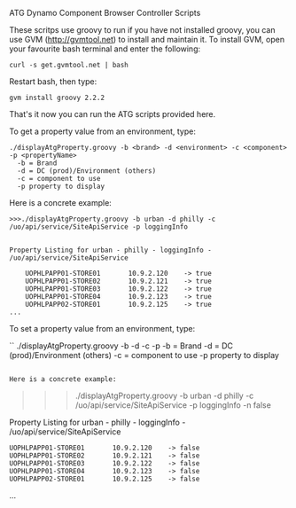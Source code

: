 ATG Dynamo Component Browser Controller Scripts

These scritps use groovy to run if you have not installed groovy, you can use GVM (http://gvmtool.net) to install and maintain it.  To install GVM, open your favourite bash terminal and enter the following:

```
curl -s get.gvmtool.net | bash
```

Restart bash, then type:

```
gvm install groovy 2.2.2
```

That's it now you can run the ATG scripts provided here.

To get a property value from an environment, type:

```
./displayAtgProperty.groovy -b <brand> -d <environment> -c <component> -p <propertyName>
  -b = Brand
  -d = DC (prod)/Environment (others)
  -c = component to use
  -p property to display
```

Here is a concrete example:

```
>>>./displayAtgProperty.groovy -b urban -d philly -c /uo/api/service/SiteApiService -p loggingInfo


Property Listing for urban - philly - loggingInfo - /uo/api/service/SiteApiService

    UOPHLPAPP01-STORE01       10.9.2.120    -> true
    UOPHLPAPP01-STORE02       10.9.2.121    -> true
    UOPHLPAPP01-STORE03       10.9.2.122    -> true
    UOPHLPAPP01-STORE04       10.9.2.123    -> true
    UOPHLPAPP02-STORE01       10.9.2.125    -> true
...
```

To set a property value from an environment, type:

``
./displayAtgProperty.groovy -b <brand> -d <environment> -c <component> -p <propertyName>
  -b = Brand
  -d = DC (prod)/Environment (others)
  -c = component to use
  -p property to display
```

Here is a concrete example:

```
>>>./displayAtgProperty.groovy -b urban -d philly -c /uo/api/service/SiteApiService -p loggingInfo -n false


Property Listing for urban - philly - loggingInfo - /uo/api/service/SiteApiService

    UOPHLPAPP01-STORE01       10.9.2.120    -> false
    UOPHLPAPP01-STORE02       10.9.2.121    -> false
    UOPHLPAPP01-STORE03       10.9.2.122    -> false
    UOPHLPAPP01-STORE04       10.9.2.123    -> false
    UOPHLPAPP02-STORE01       10.9.2.125    -> false
...
```
